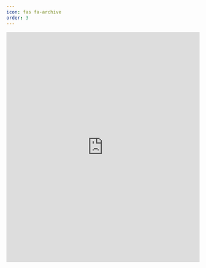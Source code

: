 ```yaml
---
icon: fas fa-archive
order: 3
---
```

<iframe src="https://docs.google.com/document/d/e/2PACX-1vRkKlXMm6Tb6dY0fTcB5c9s7Khml_gzqqowdzcRj3TyyCXYUN1h3aRHK3c0vYIl8A8/pub?embedded=true"
        width="100%" height="600px" frameborder="0"></iframe>

